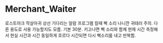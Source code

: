 # Merchant_Waiter
 로스트아크 작살아귀 상선 기다리는 알람 프로그램
 킬때 삑 소리 나니깐 귀테러 주의.
 다른 용도로 사용 가능할지도 모름.
 기본 30분. 키고나면 삑 소리와 함께 현재 시간 측정해서 현실 시간과 시간 동일하게 흐르다 시간되면 다시 삑소리를 내고 반복함.
